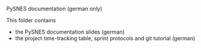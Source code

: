 PySNES documentation (german only)

This folder contains 
- the PySNES documentation slides (german)
- the project time-tracking table, sprint protocols and git tutorial (german)
